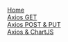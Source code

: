 [Home](/ "Home")<br>
[Axios GET](/Axios/01-Axios-GET.md)<br>
[Axios POST & PUT](/Axios/02-Axios-POST-PUT.md)<br>
[Axios & ChartJS](/Axios/03-Axios-GET-Chartjs.md)<br>


